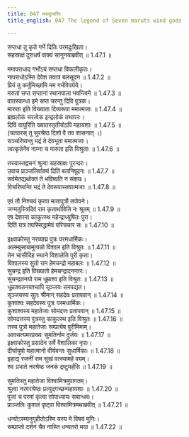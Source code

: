 ```yaml
---
title: 047 मरुदुत्पत्तिः
title_english: 047 The legend of Seven maruts wind gods

---
```


<div class="audioEmbed"  caption="श्रीराम-हरिसीताराममूर्ति-घनपाठिभ्यां वचनम्" src="https://archive.org/download/Ramayana-recitation-Sriram-harisItArAmamUrti-Ghanapaati-v2/Kanda_1/Kanda_1_BK-047-Marudut_Paththihi.mp3"></div>

सप्तधा तु कृते गर्भे दितिः परमदुःखिता।  
सहस्राक्षं दुराधर्षं वाक्यं सानुनयाब्रवीत् ॥ 1.47.1 ॥   

ममापराधाद् गर्भोऽयं सप्तधा विफलीकृतः।  
नापराधोऽस्ति देवेश तवात्र बलसूदन ॥ 1.47.2 ॥   
प्रियं तु कर्तुमिच्छामि मम गर्भविपर्यये।  
मरुतां सप्त सप्तानां स्थानपाला भवन्त्विमे ॥ 1.47.3 ॥   
वातस्कन्धा इमे सप्त चरन्तु दिवि पुत्रक।  
मारुता इति विख्याता दिव्यरूपा ममात्मजाः ॥ 1.47.4 ॥   
ब्रह्मलोकं चरत्वेक इन्द्रलोकं तथापरः।  
दिवि वायुरिति ख्यातस्तृतीयोऽपि महायशाः ॥ 1.47.5 ॥   
(चत्वारस् तु सुरश्रेष्ठ दिशो वै तव शासनात् ।)  
सञ्चरिष्यन्तु भद्रं ते देवभूता ममात्मजाः।  
त्वत्कृतेनैव नाम्ना च मारुता इति विश्रुताः ॥ 1.47.6 ॥   

तस्यास्तद्वचनं श्रुत्वा सहस्राक्षः पुरन्दरः।  
उवाच प्राञ्जलिर्वाक्यं दितिं बलनिषूदनः ॥ 1.47.7 ॥   
सर्वमेतद्यथोक्तं ते भविष्यति न संशयः।  
विचरिष्यन्ति भद्रं ते देवरूपास्तवात्मजाः ॥ 1.47.8 ॥   

एवं तौ निश्चयं कृत्वा मातापुत्रौ तपोवने।  
जग्मतुस्त्रिदिवं राम कृतार्थाविति नः श्रुतम् ॥ 1.47.9 ॥   
एष देशस्स काकुत्स्थ महेन्द्राध्युषितः पुरा।  
दितिं यत्र तपस्सिद्धामेवं परिचचार सः ॥ 1.47.10 ॥   

इक्ष्वाकोस्तु नरव्याघ्र पुत्रः परमधार्मिकः।  
अलम्बुसायामुत्पन्नो विशाल इति विश्रुतः ॥ 1.47.11 ॥   
तेन चासीदिह स्थाने विशालेति पुरी कृता।  
विशालस्य सुतो राम हेमचन्द्रो महाबलः ॥ 1.47.12 ॥   
सुचन्द्र इति विख्यातो हेमचन्द्रादनन्तरः।  
सुचन्द्रतनयो राम धूम्राश्व इति विश्रुतः ॥ 1.47.13 ॥   
धूम्राश्वतनयश्चापि सृञ्जयः समपद्यत।  
सृञ्जयस्य सुतः श्रीमान् सहदेवः प्रतापवान् ॥ 1.47.14 ॥   
कुशाश्वः सहदेवस्य पुत्रः परमधार्मिकः।  
कुशाश्वस्य महातेजाः सोमदत्तः प्रतापवान् ॥ 1.47.15 ॥   
सोमदत्तस्य पुत्रस्तु काकुत्स्थ इति विश्रुतः ॥ 1.47.16 ॥   
तस्य पुत्रो महातेजाः सम्प्रत्येष पुरीमिमाम्।  
आवसत्यमरप्रख्यः सुमतिर्नाम दुर्जयः ॥ 1.47.17 ॥   
इक्ष्वाकोस्तु प्रसादेन सर्वे वैशालिका नृपाः।  
दीर्घायुषो महात्मानो वीर्यवन्तः सुधार्मिकाः ॥ 1.47.18 ॥   
इहाद्य रजनीं राम सुखं वत्स्यामहे वयम्।  
श्वः प्रभाते नरश्रेष्ठ जनकं द्रष्टुमर्हसि ॥ 1.47.19 ॥   

सुमतिस्तु महातेजा विश्वामित्रमुपागतम्।  
श्रुत्वा नरवरश्रेष्ठः प्रत्युद्गच्छन्महायशाः ॥ 1.47.20 ॥   
पूजां च परमां कृत्वा सोपाध्यायः सबान्धवः।  
प्राञ्जलिः कुशलं पृष्ट्वा विश्वामित्रमथाब्रवीत् ॥ 1.47.21 ॥   

धन्योऽस्म्यनुगृहीतोऽस्मि यस्य मे विषयं मुनिः।  
सम्प्राप्तो दर्शनं चैव नास्ति धन्यतरो मया ॥ 1.47.22 ॥   